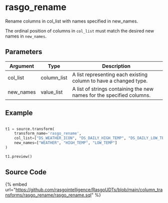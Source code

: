 

# rasgo_rename

Rename columns in col_list with names specified in new_names.

The ordinal position of columns in `col_list` must match the desired new names in `new_names`.


## Parameters

| Argument  |    Type     |                              Description                              |
| --------- | ----------- | --------------------------------------------------------------------- |
| col_list  | column_list | A list representing each existing column to have a changed type.      |
| new_names | value_list  | A list of strings containing the new names for the specified columns. |


## Example

```python

t1 = source.transform(
    transform_name='rasgo_rename',
    col_list=["DS_WEATHER_ICON", "DS_DAILY_HIGH_TEMP", "DS_DAILY_LOW_TEMP"],
    new_names=["WEATHER", "HIGH_TEMP", "LOW_TEMP"]
)

t1.preview()

```

## Source Code

{% embed url="https://github.com/rasgointelligence/RasgoUDTs/blob/main/column_transforms/rasgo_rename/rasgo_rename.sql" %}

